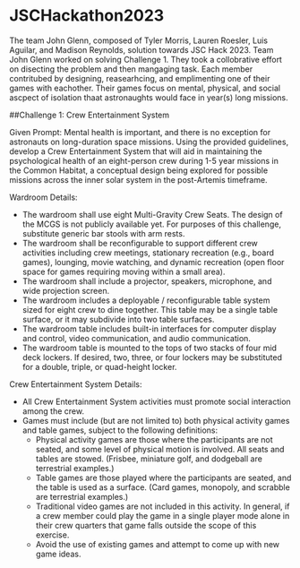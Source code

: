 # JSCHackathon2023
The team John Glenn, composed of Tyler Morris, Lauren Roesler, Luis Aguilar, and Madison Reynolds, solution towards JSC Hack 2023. Team John Glenn worked on solving Challenge 1. They took a collobrative effort on disecting the problem and then mangaging task. Each member contritubed by designing, reasearhcing, and emplimenting one of their games with eachother. Their games focus on mental, physical, and social ascpect of isolation thaat astronaughts would face in year(s) long missions. 

##Challenge 1: Crew Entertainment System

Given Prompt: 
Mental health is important, and there is no exception for astronauts on long-duration space missions. Using the provided guidelines, develop a Crew Entertainment System that will aid in maintaining the psychological health of an eight-person crew during 1-5 year missions in the Common Habitat, a conceptual design being explored for possible missions across the inner solar system in the post-Artemis timeframe.

Wardroom Details:
- The wardroom shall use eight Multi-Gravity Crew Seats.  The design of the MCGS is not publicly available yet.  For purposes of this challenge, substitute generic bar stools with arm rests.
- The wardroom shall be reconfigurable to support different crew activities including crew meetings, stationary recreation (e.g., board games), lounging, movie watching, and dynamic recreation (open floor space for games requiring moving within a small area).  
- The wardroom shall include a projector, speakers, microphone, and wide projection screen.
- The wardroom includes a deployable / reconfigurable table system sized for eight crew to dine together.  This table may be a single table surface, or it may subdivide into two table surfaces.
- The wardroom table includes built-in interfaces for computer display and control, video communication, and audio communication.
- The wardroom table is mounted to the tops of two stacks of four mid deck lockers.  If desired, two, three, or four lockers may be substituted for a double, triple, or quad-height locker.

Crew Entertainment System Details:
- All Crew Entertainment System activities must promote social interaction among the crew.
- Games must include (but are not limited to) both physical activity games and table games, subject to the following definitions:
  - Physical activity games are those where the participants are not seated, and some level of physical motion is involved.  All seats and tables are stowed.  (Frisbee, miniature golf, and dodgeball are terrestrial examples.)
  - Table games are those played where the participants are seated, and the table is used as a surface.  (Card games, monopoly, and scrabble are terrestrial examples.)
  - Traditional video games are not included in this activity.  In general, if a crew member could play the game in a single player mode alone in their crew quarters that game falls outside the scope of this exercise.
  - Avoid the use of existing games and attempt to come up with new game ideas.
